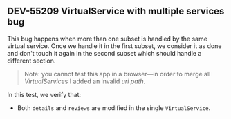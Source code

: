 ## DEV-55209 VirtualService with multiple services bug

This bug happens when more than one subset is handled by the same virtual service. Once we handle it
in the first subset, we consider it as done and don't touch it again in the second subset which
should handle a different section.

> Note: you cannot test this app in a browser—in order to merge all *VirtualService*s I added an
> invalid *uri path*.

In this test, we verify that:

* Both `details` and `reviews` are modified in the single `VirtualService`.